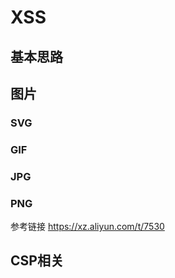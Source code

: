 # XSS

## 基本思路

## 图片

### SVG

### GIF

### JPG

### PNG

参考链接 https://xz.aliyun.com/t/7530

## CSP相关